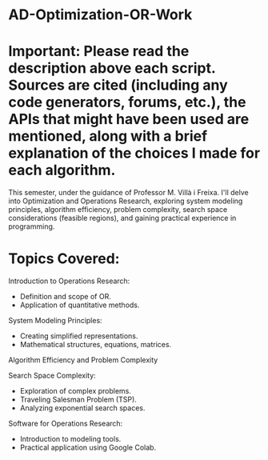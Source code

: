 # AD-Optimization-OR-Work
# Important: Please read the description above each script. Sources are cited (including any code generators, forums, etc.), the APIs that might have been used are mentioned, along with a brief explanation of the choices I made for each algorithm.

This semester, under the guidance of Professor M. Villà i Freixa.
I'll delve into Optimization and Operations Research, exploring system modeling principles, algorithm efficiency, problem complexity, search space considerations (feasible regions), and gaining practical experience in programming.

# Topics Covered:

Introduction to Operations Research:
- Definition and scope of OR.
- Application of quantitative methods.

System Modeling Principles:
- Creating simplified representations.
- Mathematical structures, equations, matrices.

Algorithm Efficiency and Problem Complexity

Search Space Complexity:
- Exploration of complex problems.
- Traveling Salesman Problem (TSP).
- Analyzing exponential search spaces.

Software for Operations Research:
- Introduction to modeling tools.
- Practical application using Google Colab.
